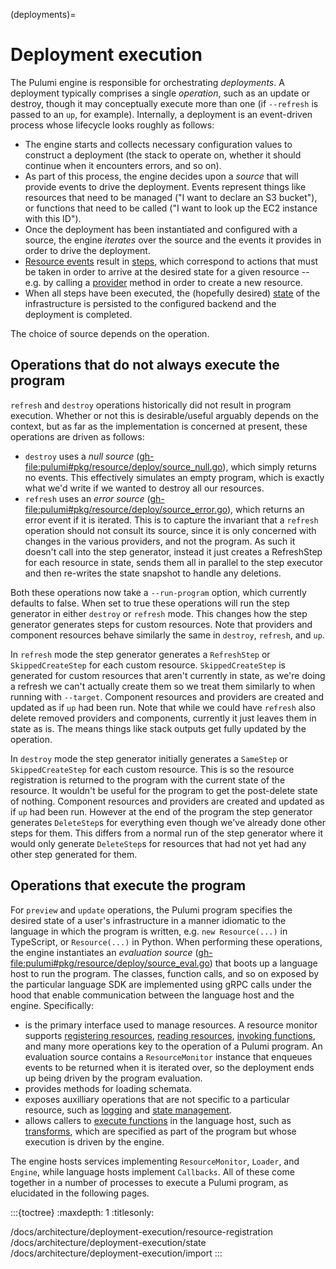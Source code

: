 (deployments)=
# Deployment execution

The Pulumi engine is responsible for orchestrating *deployments*. A deployment
typically comprises a single *operation*, such as an update or destroy, though
it may conceptually execute more than one (if `--refresh` is passed to an
`up`, for example). Internally, a deployment is an event-driven process whose
lifecycle looks roughly as follows:

* The engine starts and collects necessary configuration values to construct a
  deployment (the stack to operate on, whether it should continue when it
  encounters errors, and so on).
* As part of this process, the engine decides upon a *source* that will provide
  events to drive the deployment. Events represent things like resources that
  need to be managed ("I want to declare an S3 bucket"), or functions that need
  to be called ("I want to look up the EC2 instance with this ID").
* Once the deployment has been instantiated and configured with a source, the
  engine *iterates* over the source and the events it provides in order to drive
  the deployment.
* [Resource events](resource-registration) result in [steps](step-generation), which
  correspond to actions that must be taken in order to arrive at the desired
  state for a given resource -- e.g. by calling a [provider](providers)
  [](pulumirpc.ResourceProvider.Create) method in order to create a new
  resource.
* When all steps have been executed, the (hopefully desired)
  [state](state-snapshots) of the infrastructure is persisted to the configured
  backend and the deployment is completed.

The choice of source depends on the operation.

## Operations that do not always execute the program

`refresh` and `destroy` operations historically did not result in program execution.
Whether or not this is desirable/useful arguably depends on the context, but as
far as the implementation is concerned at present, these operations are driven
as follows:

* `destroy` uses a *null source*
  (<gh-file:pulumi#pkg/resource/deploy/source_null.go>), which simply returns no
  events. This effectively simulates an empty program, which is exactly what
  we'd write if we wanted to destroy all our resources.
* `refresh` uses an *error source*
  (<gh-file:pulumi#pkg/resource/deploy/source_error.go>), which returns an error
  event if it is iterated. This is to capture the invariant that a `refresh`
  operation should not consult its source, since it is only concerned with
  changes in the various providers, and not the program.
  As such it doesn't call into the step generator, instead it just creates a RefreshStep for
  each resource in state, sends them all in parallel to the step executor and then re-writes the
  state snapshot to handle any deletions.

Both these operations now take a `--run-program` option, which currently defaults to false. When set to true
these operations will run the step generator in either `destroy` or `refresh` mode. This changes how the step
generator generates steps for custom resources. Note that providers and component resources behave similarly
the same in `destroy`, `refresh`, and `up`.

In `refresh` mode the step generator generates a `RefreshStep` or `SkippedCreateStep` for each custom
resource. `SkippedCreateStep` is generated for custom resources that aren't currently in state, as we're doing
a refresh we can't actually create them so we treat them similarly to when running with `--target`. Component
resources and providers are created and updated as if `up` had been run. Note that while we could have
`refresh` also delete removed providers and components, currently it just leaves them in state as is. The
means things like stack outputs get fully updated by the operation.

In `destroy` mode the step generator initially generates a `SameStep` or `SkippedCreateStep` for each custom
resource. This is so the resource registration is returned to the program with the current state of the
resource. It wouldn't be useful for the program to get the post-delete state of nothing. Component resources
and providers are created and updated as if `up` had been run. However at the end of the program the
step generator generates `DeleteStep`s for everything even though we've already done other steps for them.
This differs from a normal run of the step generator where it would only generate `DeleteStep`s for resources
that had not yet had any other step generated for them.

## Operations that execute the program

For `preview` and `update` operations, the Pulumi program specifies the desired
state of a user's infrastructure in a manner idiomatic to the language in which
the program is written, e.g. `new Resource(...)` in TypeScript, or
`Resource(...)` in Python. When performing these operations, the engine
instantiates an *evaluation source*
(<gh-file:pulumi#pkg/resource/deploy/source_eval.go>) that boots up a language
host to run the program. The classes, function calls, and so on exposed by the
particular language SDK are implemented using gRPC calls under the hood that
enable communication between the language host and the engine. Specifically:

* [](pulumirpc.ResourceMonitor) is the primary interface used to manage
  resources. A resource monitor supports [registering
  resources](pulumirpc.ResourceMonitor.RegisterResource), [reading
  resources](pulumirpc.ResourceMonitor.ReadResource), [invoking
  functions](pulumirpc.ResourceMonitor.Invoke), and many more operations key to
  the operation of a Pulumi program. An evaluation source contains a
  `ResourceMonitor` instance that enqueues events to be returned when it is
  iterated over, so the deployment ends up being driven by the program
  evaluation.
* [](codegen.Loader) provides methods for loading schemata.
* [](pulumirpc.Engine) exposes auxilliary operations that are not specific to a
  particular resource, such as [logging](pulumirpc.Engine.Log) and [state
  management](pulumirpc.Engine.SetRootResource).
* [](pulumirpc.Callbacks) allows callers to [execute
  functions](pulumirpc.Callbacks.Invoke) in the language host, such as
  [transforms](https://www.pulumi.com/docs/concepts/options/transforms/), which
  are specified as part of the program but whose execution is driven by the
  engine.

The engine hosts services implementing `ResourceMonitor`, `Loader`, and
`Engine`, while language hosts implement `Callbacks`. All of these come together
in a number of processes to execute a Pulumi program, as elucidated in the
following pages.

:::{toctree}
:maxdepth: 1
:titlesonly:

/docs/architecture/deployment-execution/resource-registration
/docs/architecture/deployment-execution/state
/docs/architecture/deployment-execution/import
:::
